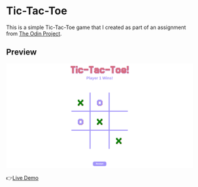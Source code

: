 # Tic-Tac-Toe

This is a simple Tic-Tac-Toe game that I created as part of an assignment from [The Odin Project](https://www.theodinproject.com/lessons/node-path-javascript-tic-tac-toe).

## Preview

![preview](preview.png)

👉[Live Demo](https://solid-000.github.io/project-js-tic-tac-toe/)
